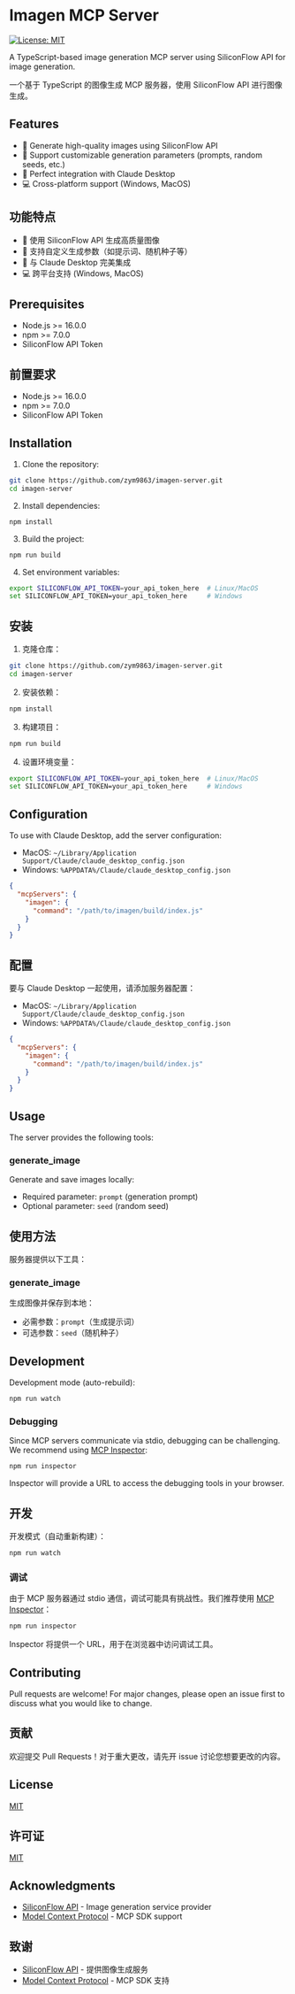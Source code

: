 # Imagen MCP Server

[![License: MIT](https://img.shields.io/badge/License-MIT-yellow.svg)](https://opensource.org/licenses/MIT)

A TypeScript-based image generation MCP server using SiliconFlow API for image generation.

一个基于 TypeScript 的图像生成 MCP 服务器，使用 SiliconFlow API 进行图像生成。

## Features

- 🎨 Generate high-quality images using SiliconFlow API
- 🔧 Support customizable generation parameters (prompts, random seeds, etc.)
- 🚀 Perfect integration with Claude Desktop
- 💻 Cross-platform support (Windows, MacOS)

## 功能特点

- 🎨 使用 SiliconFlow API 生成高质量图像
- 🔧 支持自定义生成参数（如提示词、随机种子等）
- 🚀 与 Claude Desktop 完美集成
- 💻 跨平台支持 (Windows, MacOS)

## Prerequisites

- Node.js >= 16.0.0
- npm >= 7.0.0
- SiliconFlow API Token

## 前置要求

- Node.js >= 16.0.0
- npm >= 7.0.0
- SiliconFlow API Token

## Installation

1. Clone the repository:
```bash
git clone https://github.com/zym9863/imagen-server.git
cd imagen-server
```

2. Install dependencies:
```bash
npm install
```

3. Build the project:
```bash
npm run build
```

4. Set environment variables:
```bash
export SILICONFLOW_API_TOKEN=your_api_token_here  # Linux/MacOS
set SILICONFLOW_API_TOKEN=your_api_token_here     # Windows
```

## 安装

1. 克隆仓库：
```bash
git clone https://github.com/zym9863/imagen-server.git
cd imagen-server
```

2. 安装依赖：
```bash
npm install
```

3. 构建项目：
```bash
npm run build
```

4. 设置环境变量：
```bash
export SILICONFLOW_API_TOKEN=your_api_token_here  # Linux/MacOS
set SILICONFLOW_API_TOKEN=your_api_token_here     # Windows
```

## Configuration

To use with Claude Desktop, add the server configuration:

- MacOS: `~/Library/Application Support/Claude/claude_desktop_config.json`
- Windows: `%APPDATA%/Claude/claude_desktop_config.json`

```json
{
  "mcpServers": {
    "imagen": {
      "command": "/path/to/imagen/build/index.js"
    }
  }
}
```

## 配置

要与 Claude Desktop 一起使用，请添加服务器配置：

- MacOS: `~/Library/Application Support/Claude/claude_desktop_config.json`
- Windows: `%APPDATA%/Claude/claude_desktop_config.json`

```json
{
  "mcpServers": {
    "imagen": {
      "command": "/path/to/imagen/build/index.js"
    }
  }
}
```

## Usage

The server provides the following tools:

### generate_image
Generate and save images locally:
- Required parameter: `prompt` (generation prompt)
- Optional parameter: `seed` (random seed)

## 使用方法

服务器提供以下工具：

### generate_image
生成图像并保存到本地：
- 必需参数：`prompt`（生成提示词）
- 可选参数：`seed`（随机种子）

## Development

Development mode (auto-rebuild):
```bash
npm run watch
```

### Debugging

Since MCP servers communicate via stdio, debugging can be challenging. We recommend using [MCP Inspector](https://github.com/modelcontextprotocol/inspector):

```bash
npm run inspector
```

Inspector will provide a URL to access the debugging tools in your browser.

## 开发

开发模式（自动重新构建）：
```bash
npm run watch
```

### 调试

由于 MCP 服务器通过 stdio 通信，调试可能具有挑战性。我们推荐使用 [MCP Inspector](https://github.com/modelcontextprotocol/inspector)：

```bash
npm run inspector
```

Inspector 将提供一个 URL，用于在浏览器中访问调试工具。

## Contributing

Pull requests are welcome! For major changes, please open an issue first to discuss what you would like to change.

## 贡献

欢迎提交 Pull Requests！对于重大更改，请先开 issue 讨论您想要更改的内容。

## License

[MIT](LICENSE)

## 许可证

[MIT](LICENSE)

## Acknowledgments

- [SiliconFlow API](https://siliconflow.cn) - Image generation service provider
- [Model Context Protocol](https://github.com/modelcontextprotocol) - MCP SDK support

## 致谢

- [SiliconFlow API](https://siliconflow.cn) - 提供图像生成服务
- [Model Context Protocol](https://github.com/modelcontextprotocol) - MCP SDK 支持
